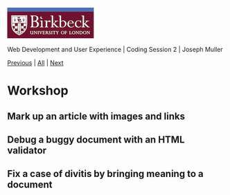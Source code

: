 ![Birkbeck, University of London](images/birkbeck-logo.jpg)

Web Development and User Experience | Coding Session 2 | Joseph Muller

[Previous](behind-the-scenes-html.md) | [All](README.md) | [Next](workshop-2.md)

# Workshop
## Mark up an article with images and links
## Debug a buggy document with an HTML validator
## Fix a case of divitis by bringing meaning to a document
